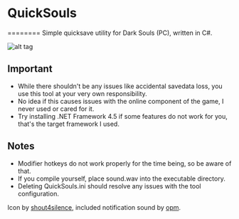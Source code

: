 # QuickSouls
========
Simple quicksave utility for Dark Souls (PC), written in C#.

![alt tag](http://i.imgur.com/KryxhsS.png)

Important
--------
* While there shouldn't be any issues like accidental savedata loss, you use this tool at your very own responsibility.
* No idea if this causes issues with the online component of the game, I never used or cared for it.
* Try installing .NET Framework 4.5 if some features do not work for you, that's the target framework I used.

Notes
--------
* Modifier hotkeys do not work properly for the time being, so be aware of that.
* If you compile yourself, place sound.wav into the executable directory.
* Deleting QuickSouls.ini should resolve any issues with the tool configuration.

Icon by [shout4silence](http://www.nexusmods.com/darksouls/mods/293/), included notification sound by [opm](https://www.freesound.org/people/opm/sounds/2105/).
